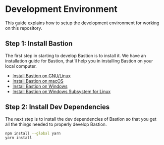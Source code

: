 # Development Environment
This guide explains how to setup the development environment for working on this
repository.

## Step 1: Install Bastion
The first step in starting to develop Bastion is to install it. We have an
installation guide for Bastion, that'll help you in installing Bastion on your
local computer.

 -  [Install Bastion on GNU/Linux]
 -  [Install Bastion on macOS]
 -  [Install Bastion on Windows]
 -  [Install Bastion on Windows Subsystem for Linux]

<!-- Links -->
[Install Bastion on GNU/Linux]: https://docs.bastionbot.org/install-linux
[Install Bastion on macOS]: https://docs.bastionbot.org/install-macos
[Install Bastion on Windows]: https://docs.bastionbot.org/install-win
[Install Bastion on Windows Subsystem for Linux]: https://docs.bastionbot.org/install-win-wsl

## Step 2: Install Dev Dependencies
The next step is to install the dev dependencies of Bastion so that you get all
the things needed to properly develop Bastion.

```bash
npm install --global yarn
yarn install
```

